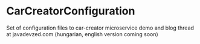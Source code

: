 # CarCreatorConfiguration

Set of configuration files to car-creator microservice demo and blog thread at javadevzed.com (hungarian, english version coming soon)

